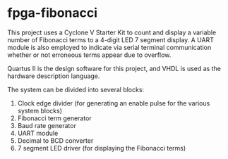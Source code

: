 # fpga-fibonacci

This project uses a Cyclone V Starter Kit to count and display a variable number of Fibonacci
terms to a 4-digit LED 7 segment display. A UART module is also employed to indicate via serial
terminal communication whether or not erroneous terms appear due to overflow.

Quartus II is the design software for this project, and VHDL is used as the hardware description language.

The system can be divided into several blocks:

1) Clock edge divider (for generating an enable pulse for the various system blocks)
2) Fibonacci term generator
3) Baud rate generator
4) UART module
5) Decimal to BCD converter
6) 7 segment LED driver (for displaying the Fibonacci terms)
